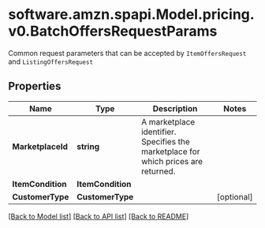 # software.amzn.spapi.Model.pricing.v0.BatchOffersRequestParams
Common request parameters that can be accepted by `ItemOffersRequest` and `ListingOffersRequest`

## Properties

Name | Type | Description | Notes
------------ | ------------- | ------------- | -------------
**MarketplaceId** | **string** | A marketplace identifier. Specifies the marketplace for which prices are returned. | 
**ItemCondition** | **ItemCondition** |  | 
**CustomerType** | **CustomerType** |  | [optional] 

[[Back to Model list]](../README.md#documentation-for-models) [[Back to API list]](../README.md#documentation-for-api-endpoints) [[Back to README]](../README.md)

